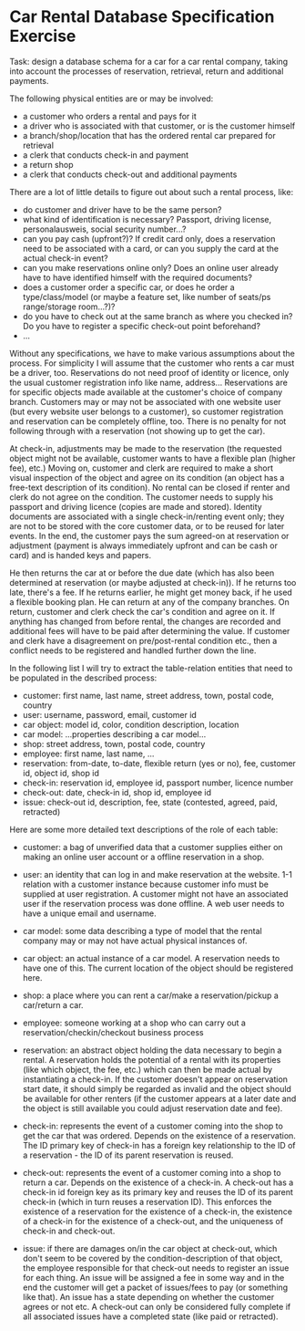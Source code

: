Car Rental Database Specification Exercise
==========================================

Task: design a database schema for a car for a car rental company, taking into
account the processes of reservation, retrieval, return and additional payments.

The following physical entities are or may be involved:

  - a customer who orders a rental and pays for it
  - a driver who is associated with that customer, or is the customer himself
  - a branch/shop/location that has the ordered rental car prepared for retrieval
  - a clerk that conducts check-in and payment
  - a return shop
  - a clerk that conducts check-out and additional payments

There are a lot of little details to figure out about such a rental process, like:

  - do customer and driver have to be the same person?
  - what kind of identification is necessary? Passport, driving license,
    personalausweis, social security number...?
  - can you pay cash (upfront?)? If credit card only, does a reservation need to
    be associated with a card, or can you supply the card at the actual check-in
    event?
  - can you make reservations online only? Does an online user already have to
    have identified himself with the required documents?
  - does a customer order a specific car, or does he order a type/class/model
    (or maybe a feature set, like number of seats/ps range/storage room...?)?
  - do you have to check out at the same branch as where you checked in? Do you
    have to register a specific check-out point beforehand?
  - ...

Without any specifications, we have to make various assumptions about the
process. For simplicity I will assume that the customer who rents a car must be
a driver, too. Reservations do not need proof of identity or licence, only the
usual customer registration info like name, address...  Reservations are for
specific objects made available at the customer's choice of company branch.
Customers may or may not be associated with one website user (but every website
user belongs to a customer), so customer registration and reservation can be
completely offline, too. There is no penalty for not following through with
a reservation (not showing up to get the car).

At check-in, adjustments may be made to the reservation (the requested object
might not be available, customer wants to have a flexible plan (higher fee),
etc.) Moving on, customer and clerk are required to make a short visual
inspection of the object and agree on its condition (an object has a free-text
description of its condition). No rental can be closed if renter and clerk do
not agree on the condition. The customer needs to supply his passport and
driving licence (copies are made and stored). Identity documents are associated
with a single check-in/renting event only; they are not to be stored with the
core customer data, or to be reused for later events. In the end, the customer
pays the sum agreed-on at reservation or adjustment (payment is always
immediately upfront and can be cash or card) and is handed keys and papers.

He then returns the car at or before the due date (which has also been
determined at reservation (or maybe adjusted at check-in)). If he returns too
late, there's a fee. If he returns earlier, he might get money back, if he used
a flexible booking plan.  He can return at any of the company branches. On
return, customer and clerk check the car's condition and agree on it. If
anything has changed from before rental, the changes are recorded and additional
fees will have to be paid after determining the value. If customer and clerk
have a disagreement on pre/post-rental condition etc., then a conflict needs to
be registered and handled further down the line.

In the following list I will try to extract the table-relation entities that
need to be populated in the described process:

  - customer: first name, last name, street address, town, postal code,
    country
  - user: username, password, email, customer id
  - car object: model id, color, condition description, location
  - car model: ...properties describing a car model...
  - shop: street address, town, postal code, country
  - employee: first name, last name, ...
  - reservation: from-date, to-date, flexible return (yes or no), fee, customer id,
    object id, shop id
  - check-in: reservation id, employee id, passport number, licence number
  - check-out: date, check-in id, shop id, employee id
  - issue: check-out id, description, fee, state (contested, agreed, paid, retracted)

Here are some more detailed text descriptions of the role of each table:

  - customer: a bag of unverified data that a customer supplies either on making
    an online user account or a offline reservation in a shop.

  - user: an identity that can log in and make reservation at the website.
    1-1 relation with a customer instance because customer info must be supplied
    at user registration. A customer might not have an associated user if the
    reservation process was done offline. A web user needs to have a unique
    email and username.

  - car model: some data describing a type of model that the rental company may
    or may not have actual physical instances of.

  - car object: an actual instance of a car model. A reservation needs to have
    one of this. The current location of the object should be registered here.

  - shop: a place where you can rent a car/make a reservation/pickup
    a car/return a car.

  - employee: someone working at a shop who can carry out
    a reservation/checkin/checkout business process

  - reservation: an abstract object holding the data necessary to begin
    a rental. A reservation holds the potential of a rental with its properties
    (like which object, the fee, etc.) which can then be made actual by
    instantiating a check-in. If the customer doesn't appear on reservation
    start date, it should simply be regarded as invalid and the object should be
    available for other renters (if the customer appears at a later date and the
    object is still available you could adjust reservation date and fee).

  - check-in: represents the event of a customer coming into the shop to get the
    car that was ordered. Depends on the existence of a reservation. The ID
    primary key of check-in has a foreign key relationship to the ID of
    a reservation - the ID of its parent reservation is reused.

  - check-out: represents the event of a customer coming into a shop to return
    a car. Depends on the existence of a check-in. A check-out has a check-in id
    foreign key as its primary key and reuses the ID of its parent check-in
    (which in turn reuses a reservation ID). This enforces the existence of
    a reservation for the existence of a check-in, the existence of a check-in
    for the existence of a check-out, and the uniqueness of check-in and
    check-out.

  - issue: if there are damages on/in the car object at check-out, which don't
    seem to be covered by the condition-description of that object, the employee
    responsible for that check-out needs to register an issue for each thing. An
    issue will be assigned a fee in some way and in the end the customer will
    get a packet of issues/fees to pay (or something like that). An issue has
    a state depending on whether the customer agrees or not etc. A check-out can
    only be considered fully complete if all associated issues have a completed
    state (like paid or retracted).
